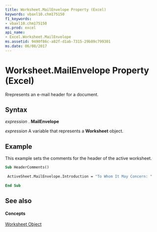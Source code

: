 ```yaml
---
title: Worksheet.MailEnvelope Property (Excel)
keywords: vbaxl10.chm175150
f1_keywords:
- vbaxl10.chm175150
ms.prod: excel
api_name:
- Excel.Worksheet.MailEnvelope
ms.assetid: 9490f86c-a82f-d1ab-7315-29b89c799301
ms.date: 06/08/2017
---
```



# Worksheet.MailEnvelope Property (Excel)

Rrepresents an e-mail header for a document.


## Syntax

 _expression_ . **MailEnvelope**

 _expression_ A variable that represents a **Worksheet** object.


## Example

This example sets the comments for the header of the active worksheet.


```vb
Sub HeaderComments() 
 
 ActiveSheet.MailEnvelope.Introduction = "To Whom It May Concern: " 
 
End Sub
```


## See also


#### Concepts


[Worksheet Object](Excel.Worksheet.md)

